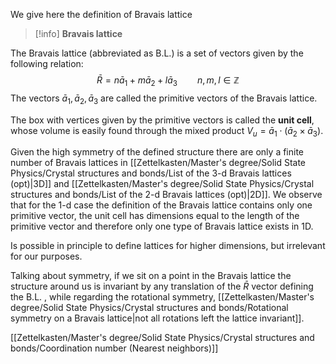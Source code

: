 We give here the definition of Bravais lattice

>[!info] **Bravais lattice**
>
The Bravais lattice (abbreviated as B.L.) is a set of vectors given by the following relation: 
$$\bar{R} = n\bar{a}_1+m\bar{a}_2+l\bar{a}_3 \qquad n,m,l \in \mathbb{Z}$$
The vectors $\bar{a}_1, \bar{a}_2, \bar{a}_3$ are called the primitive vectors of the Bravais lattice.

The box with vertices given by the primitive vectors is called the **unit cell**, whose volume is easily found through the mixed product $V_u = \bar{a}_1 \cdot (\bar{a}_2 \times \bar{a}_3)$.

Given the high symmetry of the defined structure there are only a finite number of Bravais lattices in [[Zettelkasten/Master's degree/Solid State Physics/Crystal structures and bonds/List of the 3-d Bravais lattices (opt)|3D]] and [[Zettelkasten/Master's degree/Solid State Physics/Crystal structures and bonds/List of the 2-d Bravais lattices (opt)|2D]]. We observe that for the 1-d case the definition of the Bravais lattice contains only one primitive vector, the unit cell has dimensions equal to the length of the primitive vector and therefore only one type of Bravais lattice exists in 1D.

Is possible in principle to define lattices for higher dimensions, but irrelevant for our purposes.

Talking about symmetry, if we sit on a point in the Bravais lattice the structure around us is invariant by any translation of the $\bar{R}$ vector defining the B.L. , while regarding the rotational symmetry, [[Zettelkasten/Master's degree/Solid State Physics/Crystal structures and bonds/Rotational symmetry on a Bravais lattice|not all rotations left the lattice invariant]].

[[Zettelkasten/Master's degree/Solid State Physics/Crystal structures and bonds/Coordination number (Nearest neighbors)]]
